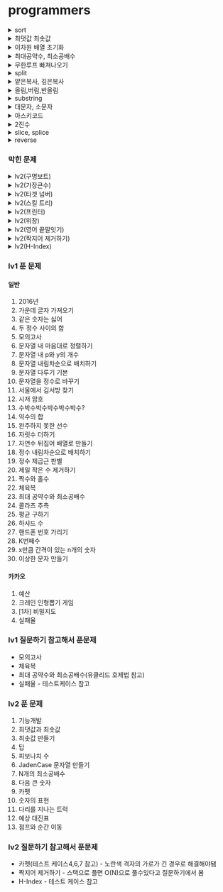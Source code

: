 # programmers

<details>
<summary>sort</summary>
<div markdown="1">

``` javascript
arr = [1, 3, 7, 5, 21, 13, 44]

1. 오름차순
arr.sort(function (a,b){ return a-b; }) // [ 1, 3, 5, 7, 13, 21, 44 ]

2. 내림차순
arr.sort(function (a,b){ return b-a; }) // [ 44, 21, 13, 7, 5, 3, 1 ]
```

</div>
</details>

<details>
<summary>최댓값 최솟값</summary>
<div markdown="1">

``` javascript
var arr = [1, 2, 3]
var max = 0;
var min = 0;

- Number
max = Math.max(1, 2, 3) // 3
min = Math.min(1, 2, 3) // 1

- Array
max = Math.max.apply(null, arr) // 3
min = Math.min.apply(null, arr) // 1
```

</div>
</details>

<details>
<summary>이차원 배열 초기화</summary>
<div markdown="1">

``` javascript
arr = [1,2,3]
col = []

for(var i=0; i<arr.length; i++) {
  col.push([i])
}

console.log(col) // [[0],[1],[2]]
```

</div>
</details>

<details>
<summary>최대공약수, 최소공배수</summary>

<div markdown="1">

- 유클리드 호제법
  - 최대공약수 -> 큰수%작은수 == 0 일때까지 재귀 호출(0일 경우 작은수가 최대 공약)
  - 최소공배수 -> (큰수*작은수)/최대공약수

```
예시) 34, 52

최대 공약수
52%32 = 20
32%20 = 12
20%12 = 8
12%8 = 4
8%4 = 0       >> 4 최대 공약수

최소 공배수
(52*32)/최대 공약수

```
</div>
</details>

<details>
<summary>무한루프 빠져나오기</summary>
<div markdown="1">

``` javascript
var count = 0;
while(true) {
  count++
  if(count == 10) {
    return false
  }

  ... 소스

}
```

</div>
</details>

<details>
<summary>split</summary>
<div markdown="1">

``` javascript
// 문자열을 특정 기준에 맞게 배열로 바꿔주는 함수

var a = "helloWorld"
var b = "h e l l o W o r l d"
var c = "h-e-l-l-o-W-o-r-l-d"

var aa = a.split("")
var bb = b.split(" ")
var cc = c.split("-")

console.log(aa) // 	[ 'h', 'e', 'l', 'l', 'o', 'W', 'o', 'r', 'l', 'd' ]
console.log(bb) // 	[ 'h', 'e', 'l', 'l', 'o', 'W', 'o', 'r', 'l', 'd' ]
console.log(cc) // 	[ 'h', 'e', 'l', 'l', 'o', 'W', 'o', 'r', 'l', 'd' ]

```

</div>
</details>

<details>
<summary>얕은복사, 깊은복사</summary>
<div markdown="1">

``` javascript
// 얕은 복사 -> 기존 배열에 영향을 끼침
// 깊은 복사 -> 기존 배열에 영향을 안끼침
var a = [12, 2, 34, 4] // 기존 배열
var b = a // 얕은 복사
var c = Array.from(a) // 깊은 복사

a.reverse() // 기존 배열 변경
c.push(123123) // 깊은 복사한 배열 변경

console.log(a) // 기존 배열
console.log(b) // 얕은 복사
console.log(c) // 깊은 복사
```

</div>
</details>

</div>
</details>

<details>
<summary>올림,버림,반올림</summary>
<div markdown="1">

``` javascript
1.올림
Math.ceil(변수)

2.버림
Math.floor(변수)

3.반올림
Math.round(변수)

4.소숫점길이 만큼 반올림
변수.toString(소숫점길이)

var num = 99.555
console.log(Math.ceil(num)) // 100
console.log(Math.floor(num)) // 99
console.log(Math.round(num)) // 100
console.log(num.toFixed(2)) // 99.56


```

</div>
</details>

<details>
<summary>substring</summary>
<div markdown="1">

```

```

</div>
</details>

<details>
<summary>대문자, 소문자</summary>
<div markdown="1">

```

```

</div>
</details>

<details>
<summary>아스키코드</summary>
<div markdown="1">

```

```

</div>
</details>

<details>
<summary>2진수</summary>
<div markdown="1">

```

```

</div>
</details>

<details>
<summary>slice, splice</summary>
<div markdown="1">

```

```

</div>
</details>

<details>
<summary>reverse</summary>
<div markdown="1">

```

```

</div>
</details>

### 막힌 문제
<details>
<summary>lv2(구명보트)</summary>
<div markdown="1">
!! 한명 남았을때 반복문이랑 함수에서 못빠져나옴

입력값 〉	[10, 20, 30, 40, 50, 60, 70, 80, 90], 100  
출력 〉

배 갯수 : 0,   
남은 사람 몸무게: 10,20,30,40,50,60,70,80,90,  
최댓값+최솟값<무게제한 일대 까지 최댓값 감소하는 index : 1

배 갯수 : 1,  
남은 사람 몸무게: 20,30,40,50,60,70,80,  
최댓값+최솟값<무게제한 일대 까지 최댓값 감소하는 index : 1

배 갯수 : 2,  
남은 사람 몸무게: 30,40,50,60,70,  
최댓값+최솟값<무게제한 일대 까지 최댓값 감소하는 index : 1

배 갯수 : 3,
남은 사람 몸무게: 40,50,60,  
최댓값+최솟값<무게제한 일대 까지 최댓값 감소하는 index : 1

한명 일때  
한명 일때  
한명 일때  
한명 일때  
한명 일때  

섬에 한명 남았을때 처리를 다시 생각해봐야 할듯

</div>
</details>

<details>
<summary>lv2(가장큰수)</summary>
<div markdown="1">

``` javascript
막힌 부분numbers에 있는 값을cal 변수에 2차원 배열로 넣었는데 그이후에 막힘
ex)
<!-- numbers = [12, 24, 33, 1, 51]
cal = [[1, 2], [2, 4], [3, 3], [1], [5, 1]]
이 상태에서 cal[i][0]이 큰 수를 가장 우선으로 answer변수에 넣고
만약 cal[i][0]와 cal[i+1][0]이 같은경우에는
반복문을 통해 큰수를 찾으려고 하는데 머리가 막힘 -->

function solution(numbers) {
    var answer = '';
    var cal = []
    var a = numbers.sort().reverse().join(" ")
    var num = 0
    for(var i=0; i<numbers.length; i++) {
        cal.push([])
        for(var j=num; j<a.length; j++) {
            if(a[j] !== " ") {
                cal[i].push(a[j])
                num++
            } else {
                num++
                break;
            }
        }
    }

    console.log(a)
    console.log(cal)
    var count = 0;
    while(cal.length>0) {
        count++
        if(count == 10) {
            break;
        }
        for(var i=0; i<cal.length; i++) {
            if(i < cal.length-1 &&cal[i][0] > cal[i+1][0]) {
                answer += cal[i]
                cal.shift()
                break;
            } else {
                answer += cal[i+1]
                break;
            }
        }
    }
    console.log(answer)

    return answer;
}

// 2차 시도
function solution(numbers) {
    var answer = '';
    var a = numbers.join(",")
    var cal = []

    for(var i=0; i<numbers.length; i++) {
        cal.push([])
        for(var j=0; j<a.length; j++) {
            if(a[j]*1 >=0 ) {
                cal[i].push(a[j])
            } else {
                a = a.substr(j+1)
                break;
            }
        }
    }
    cal.sort().reverse()

    for(var i=0; i<cal.length-1; i++) {
        for(var j=0; j<cal[i].length-1; j++) {
            if(cal[i][j] == cal[i+1][j] && cal[i][j+1]<cal[i+1][j]) {  
                var temp = cal[i]
                cal[i] = cal[i+1]
                cal[i+1] = temp
            }
        }
        answer += cal[i]
    }
    answer += cal[i]
    var result = ''
    for(var i=0; i<answer.length; i++) {
        if(answer[i]*1 >=0) {
            result += answer[i]
        }
    }
    console.log(typeof result)
    return result;
}
```

</div>
</details>

<details>
<summary>lv2(타겟 넘버)</summary>
<div markdown="1">

``` javascript
function solution(numbers, target) {
    var answer = 0;
    for(var i=0; i<numbers.length; i++) {
        var cal = 0;
        for(var j=0; j<numbers.length; j++) {
            if(cal > target) {
                cal -=  numbers[j]
                continue;
            }
            if(cal <= target) {
                cal += numbers[j]
                if(cal == target) {
                    continue;
                }
            }
        }
        if(cal==target && j==numbers.length) {
            answer++
        }
    }
    return answer;
}
```

</div>
</details>

<details>
<summary>lv2(스킬 트리)</summary>
<div markdown="1">


``` javascript
// 순서는 뽑았는데 [0,1,2,0] [1,3,4] 순서를 못구하겠음
function solution(skill, skill_trees) {
    var answer = 0;


        for(var i=0; i<skill_trees.length; i++) {
            var a = []
            for(var q=0; q<skill.length; q++) {
                a.push(0)
            }
            for(var j=0; j<skill_trees[i].length; j++) {
                for(var k=0; k<skill.length; k++) {
                    if(skill[k] == skill_trees[i][j]) {
                        a[k] = j+1

                    }
                }
            }
            console.log(a, i, j, k)
            answer++
            for(var w=0; w<a.length; w++) {
                if(w<a.length-1 && a[w]>a[w+1]) {
                    answer--
                    break;
                }
            }

        }


    return answer;
}
```

</div>
</details>

<details>
<summary>lv2(프린터)</summary>
<div markdown="1">

``` javascript
function solution(priorities, location) {
    var answer = 0;
    var count = 0;
    while(true) {
        var max = Math.max.apply(null, priorities)
        count++
        if(count == 10) {
            break;
        }
        if(priorities[location] == max) {
            return answer += 1
        }
        for(var i=priorities[location]; i<priorities.length; i++) {
            if(priorities[location] < priorities[i]) {
                answer += priorities.length-i
                priorities.splice(i, priorities.length-i)
                console.log(priorities)
            }
        }
    }
    return answer;
}
```

</div>
</details>

<details>
<summary>lv2(위장)</summary>
<div markdown="1">

``` javascript
function solution(clothes) {
    var answer = clothes.length;
    var hash = {};
    var tail = [];
    var sum = [];

    for(var i=0; i<clothes.length; i++) {
        tail = null;
        for(var j=0; j<clothes[i].length; j++) {
            var value = clothes[i][1]
            if(tail != value) {
                if(!hash[value]) {
                    hash[value] = 1
                } else {
                    hash[value]++
                }
            }
            tail = value
        }
    }
    console.log(hash)
    if(Object.keys(hash).length>1) {
        var cal = [];
        for(var value in hash) {
            cal[value] = hash[]
        }
    }
    return answer;
}
```

</div>
</details>

<details>
<summary>lv2(영어 끝말잇기)</summary>
<div markdown="1">

``` javascript

function solution(n, words) {
    var answer = [1, 1]; // 끝말잇기 시작할때 순서, 차례 초기값 설정
    var countTurn = -1; // 0부터 시작하면 차례가 초기화 제대로 안되서 -1부터 시작
    var countPeople = 0;
    // 모든사람 순서 돌았을때 차례,순번 초기화 함수
    function reset() {
        answer[1]++
        countTurn = 0
        countPeople = 1
    }

    for(var i=0; i<words.length-1; i++) {
        countTurn++
        countPeople++
        var last = words[i].length-1 // 해당 단어 마지막 글자

        if(countTurn == n) {
            reset()
        }
        // console.log(i, answer, countTurn, countPeople)
        if(words[i][last] == words[i+1][0]) {
            for(var j=0; j<=i-1; j++) {
                //  해당 순서 사람이 중복단어를 말했을 경우
                // (i!= j) 하는 이유는 다른 순서에서 중복 단어를 사용했는지 체크하기 위해서
                if(words[i] == words[j] && i!==j) {
                    answer[0] = countPeople
                    return answer
                //  해당 순서 다음 사람이 중복단어를 말했을 경우
                } else if(words[i+1] == words[j] && i!==j) {
                    countTurn++
                    countPeople++
                    if(countTurn == n) {
                        reset()
                        return answer
                    } else {
                        answer[0] = countPeople
                        return answer
                    }
                }
            }
        // 다음 사람이 끝말잇기를 틀렷을 경우
        } else if(words[i][last] !== words[i+1][0]) {
            countTurn++
            countPeople++
            if(countTurn == n) {
                reset()
            }
            return answer
        }         
    }
    // 끝까지 아무도 안틀렷을 경우
    answer[0] = 0
    answer[1] = 0
    return answer
}

```

</div>
</details>

<details>
<summary>lv2(짝지어 제거하기)</summary>
<div markdown="1">

``` javascript
function solution(s)
{
    var answer = 0;
    var cal = s.split("")
    for(var i=cal.length-1; i>0; i--) {

        if(cal[i-1] == cal[i]) {
            cal.splice(i-1, 2)
        }
    }
    if(cal.length ==0) {
        return 1
    } else {
        return 0
    }

    return answer;
}
```

</div>
</details>

<details>
<summary>lv2(H-Index)</summary>
<div markdown="1">

``` javascript
// 11번케이스가 뭔지 모르겠음  
// 1. 모든 논문 인용0회일때 return 0처리  
// 2. h최댓값 처리함  
//
// 아마 논문수 1000편이하를 이용하면 될듯  

function solution(citations) {
    var answer = 0;
    var count = -1;
    while(true) {
        count++
        var h = 0;
        var max = Math.max(...citations)
        if(max == 0) {
            return 0
        } else if(max == count) {
            return count
        }

        for(var i=0; i<citations.length; i++) {
            if(citations[i] >= count) {
                h++
            }
        }
        if(count == h) {
            return h
        }
    }
    return answer;
}
```

</div>
</details>

### lv1 푼 문제

#### 일반
1. 2016년
2. 가운데 글자 가져오기
3. 같은 숫자는 싫어
4. 두 정수 사이의 합
5. 모의고사
6. 문자열 내 마음대로 정렬하기
7. 문자열 내 p와 y의 개수
8. 문자열 내림차순으로 배치하기
9. 문자열 다루기 기본
10. 문자열을 정수로 바꾸기
11. 서울에서 김서방 찾기
12. 시저 암호
13. 수박수박수박수박수박수?
14. 약수의 합
15. 완주하지 못한 선수
16. 자릿수 더하기
17. 자연수 뒤집어 배열로 만들기
18. 정수 내림차순으로 배치하기
19. 정수 제곱근 판별
20. 제일 작은 수 제거하기
21. 짝수와 홀수
22. 체육복
23. 최대 공약수와 최소공배수
24. 콜라츠 추측
25. 평균 구하기
26. 하샤드 수
27. 핸드폰 번호 가리기
28. K번째수
29. x만큼 간격이 있는 n개의 숫자
30. 이상한 문자 만들기


#### 카카오
1. 예산
2. 크레인 인형뽑기 게임
3. [1차] 비밀지도
4. 실패율

### lv1 질문하기 참고해서 푼문제
- 모의고사
- 체육복
- 최대 공약수와 최소공배수(유클리드 호제법 참고)
- 실패율 - 테스트케이스 참고

### lv2 푼 문제
1. 기능개발
2. 최댓값과 최솟값
3. 최솟값 만들기
4. 탑
5. 피보나치 수
6. JadenCase 문자열 만들기
7. N개의 최소공배수
8. 다음 큰 숫자
9. 카펫
10. 숫자의 표현
11. 다리를 지나는 트럭
12. 예상 대진표
13. 점프와 순간 이동

### lv2 질문하기 참고해서 푼문제
- 카펫(테스트 케이스4,6,7 참고) - 노란색 격자의 가로가 긴 경우로 해결해야됌
- 짝지어 제거하기 - 스택으로 풀면 O(N)으로 풀수있다고 질문하기에서 봄
- H-Index - 테스트 케이스 참고
